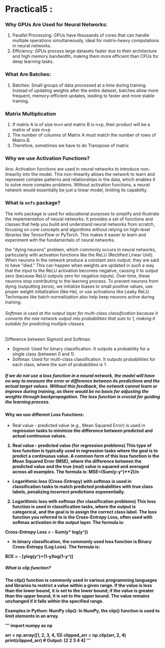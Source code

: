 # Practical5 :
### Why GPUs Are Used for Neural Networks:
1. Parallel Processing: GPUs have thousands of cores that can handle multiple operations simultaneously, ideal for matrix-heavy computations in neural networks.
2. Efficiency: GPUs process large datasets faster due to their architecture and high memory bandwidth, making them more efficient than CPUs for deep learning tasks.
### What Are Batches:
1. Batches: Small groups of data processed at a time during training. Instead of updating weights after the entire dataset, batches allow more frequent, memory-efficient updates, leading to faster and more stable training.

### Matrix Multiplication
1. If matrix A is of size m×n and matrix B is n×p, their product will be a matrix of size m×p
2. The number of columns of Matrix A must match the number of rows of Matrix B.
3. Therefore, sometimes we have to do Transpose of matrix

### Why we use Activation Functions?
Ans: Activation functions are used in neural networks to introduce non-linearity into the model. This non-linearity allows the network to learn and represent complex patterns and relationships in the data, which enables it to solve more complex problems. Without activation functions, a neural network would essentially be just a linear model, limiting its capability.

### What is `nnfs` package?
The nnfs package is used for educational purposes to simplify and illustrate the implementation of neural networks. It provides a set of functions and classes that help you build and understand neural networks from scratch, focusing on core concepts and algorithms without relying on high-level libraries like TensorFlow or PyTorch. This makes it easier to learn and experiment with the fundamentals of neural networks.



the "dying neurons" problem, which commonly occurs in neural networks, particularly with activation functions like the ReLU (Rectified Linear Unit). When neurons in the network produce a constant zero output, they are said to have "died." This can happen when weights are updated in such a way that the input to the ReLU activation becomes negative, causing it to output zero (because ReLU outputs zero for negative inputs). Over time, these neurons stop contributing to the learning process.
To prevent neurons from dying (outputting zeros), we initialize biases to small positive values, use proper weight initialization (like He), or use activations like Leaky ReLU. Techniques like batch normalization also help keep neurons active during training.




###### Softmax is used at the output layer for multi-class classification because it converts the raw network output into probabilities that sum to 1, making it suitable for predicting multiple classes.

Difference between Sigmoid and Softmax:

* Sigmoid: Used for binary classification. It outputs a probability for a single class (between 0 and 1).
* Softmax: Used for multi-class classification. It outputs probabilities for each class, where the sum of probabilities is 1.




##### If we do not use a loss function in a neural network, the model will have no way to measure the error or difference between its predictions and the actual target values. Without this feedback, the network cannot learn or improve during training, as there would be no basis for adjusting the weights through backpropagation. The loss function is crucial for guiding the learning process.




#### Why we use different Loss Functions:
* Real value - predicted value (e.g., Mean Squared Error) is used in <b>regression<b> tasks to minimize the difference between predicted and actual continuous values.
1. Real value - predicted value (for regression problems)
This type of loss function is typically used in regression tasks where the goal is to predict a continuous value. A common form of this loss function is the Mean Squared Error (MSE), where the difference between the predicted value and the true (real) value is squared and averaged across all examples. The formula is:
MSE=(Sum(y-y^)**2)/n


* Logarithmic loss (Cross-Entropy) with softmax is used in <b>classification<b> tasks to match predicted probabilities with true class labels, penalizing incorrect predictions exponentially.
2. Logarithmic loss with softmax (for classification problems)
This loss function is used in classification tasks, where the output is categorical, and the goal is to assign the correct class label. The loss function you referred to is the Cross-Entropy Loss, often used with softmax activation in the output layer. The formula is:

Cross-Entropy Loss = - Sum(y* log(y^))

* In binary classification, the commonly used loss function is Binary Cross-Entropy (Log Loss). The formula is:

 BCE = - [ylog(y^)+(1-y)log(1-y^)]



##### What is clip function?
The clip() function is commonly used in various programming languages and libraries to restrict a value within a given range. If the value is less than the lower bound, it is set to the lower bound; if the value is greater than the upper bound, it is set to the upper bound. The value remains unchanged if it falls within the specified range.

Examples in Python:
NumPy clip(): In NumPy, the clip() function is used to limit elements in an array.

''' import numpy as np

arr = np.array([1, 2, 3, 4, 5])
clipped_arr = np.clip(arr, 2, 4)
print(clipped_arr)  # Output: [2 2 3 4 4] '''